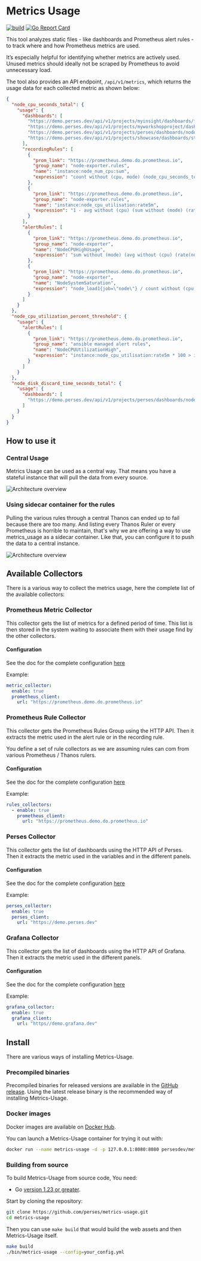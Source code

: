 Metrics Usage
============

[![build](https://github.com/perses/metrics-usage/workflows/ci/badge.svg)](https://github.com/perses/metrics-usage/actions?query=workflow%3Aci)
[![Go Report Card](https://goreportcard.com/badge/github.com/perses/metrics-usage)](https://goreportcard.com/report/github.com/perses/metrics-usage)

This tool analyzes static files - like dashboards and Prometheus alert rules - to track where and how Prometheus metrics are used.

It’s especially helpful for identifying whether metrics are actively used. Unused metrics should ideally not be scraped by Prometheus to avoid unnecessary load.

The tool also provides an API endpoint, `/api/v1/metrics`, which returns the usage data for each collected metric as shown below:

```json
{
  "node_cpu_seconds_total": {
    "usage": {
      "dashboards": [
        "https://demo.perses.dev/api/v1/projects/myinsight/dashboards/first_demo",
        "https://demo.perses.dev/api/v1/projects/myworkshopproject/dashboards/myfirstdashboard",
        "https://demo.perses.dev/api/v1/projects/perses/dashboards/nodeexporterfull",
        "https://demo.perses.dev/api/v1/projects/showcase/dashboards/statchartpanel"
      ],
      "recordingRules": [
        {
          "prom_link": "https://prometheus.demo.do.prometheus.io",
          "group_name": "node-exporter.rules",
          "name": "instance:node_num_cpu:sum",
          "expression": "count without (cpu, mode) (node_cpu_seconds_total{job=\"node\",mode=\"idle\"})"
        },
        {
          "prom_link": "https://prometheus.demo.do.prometheus.io",
          "group_name": "node-exporter.rules",
          "name": "instance:node_cpu_utilisation:rate5m",
          "expression": "1 - avg without (cpu) (sum without (mode) (rate(node_cpu_seconds_total{job=\"node\",mode=~\"idle|iowait|steal\"}[5m])))"
        }
      ],
      "alertRules": [
        {
          "prom_link": "https://prometheus.demo.do.prometheus.io",
          "group_name": "node-exporter",
          "name": "NodeCPUHighUsage",
          "expression": "sum without (mode) (avg without (cpu) (rate(node_cpu_seconds_total{job=\"node\",mode!=\"idle\"}[2m]))) * 100 > 90"
        },
        {
          "prom_link": "https://prometheus.demo.do.prometheus.io",
          "group_name": "node-exporter",
          "name": "NodeSystemSaturation",
          "expression": "node_load1{job=\"node\"} / count without (cpu, mode) (node_cpu_seconds_total{job=\"node\",mode=\"idle\"}) > 2"
        }
      ]
    }
  },
  "node_cpu_utilization_percent_threshold": {
    "usage": {
      "alertRules": [
        {
          "prom_link": "https://prometheus.demo.do.prometheus.io",
          "group_name": "ansible managed alert rules",
          "name": "NodeCPUUtilizationHigh",
          "expression": "instance:node_cpu_utilisation:rate5m * 100 > ignoring (severity) node_cpu_utilization_percent_threshold{severity=\"critical\"}"
        }
      ]
    }
  },
  "node_disk_discard_time_seconds_total": {
    "usage": {
      "dashboards": [
        "https://demo.perses.dev/api/v1/projects/perses/dashboards/nodeexporterfull"
      ]
    }
  }
}
```

## How to use it

### Central Usage

Metrics Usage can be used as a central way. That means you have a stateful instance that will pull the data from every source.

![Architecture overview](docs/architecture/central_architecture_usage.svg)

### Using sidecar container for the rules

Pulling the various rules through a central Thanos can ended up to fail because there are too many. 
And listing every Thanos Ruler or every Prometheus is horrible to maintain, 
that's why we are offering a way to use metrics_usage as a sidecar container. 
Like that, you can configure it to push the data to a central instance.

![Architecture overview](docs/architecture/sidecar_rules_usage.svg)

## Available Collectors

There is a various way to collect the metrics usage, here the complete list of the available collectors:

### Prometheus Metric Collector

This collector gets the list of metrics for a defined period of time. This list is then stored in the system waiting to associate them with their usage find by the other collectors.

#### Configuration

See the doc for the complete configuration [here](./docs/configuration.md#metric_collector-config)

Example:

```yaml
metric_collector:
  enable: true
  prometheus_client:
    url: "https://prometheus.demo.do.prometheus.io"
```

### Prometheus Rule Collector

This collector gets the Prometheus Rules Group using the HTTP API. Then it extracts the metric used in the alert rule or in the recording rule.

You define a set of rule collectors as we are assuming rules can com from various Prometheus / Thanos rulers.

#### Configuration

See the doc for the complete configuration [here](./docs/configuration.md#rules_collector-config)

Example: 

```yaml
rules_collectors:
  - enable: true
    prometheus_client:
      url: "https://prometheus.demo.do.prometheus.io"
```

### Perses Collector

This collector gets the list of dashboards using the HTTP API of Perses. Then it extracts the metric used in the variables and in the different panels.

#### Configuration

See the doc for the complete configuration [here](./docs/configuration.md#perses_collector-config)

Example:

```yaml
perses_collector:
  enable: true
  perses_client:
    url: "https://demo.perses.dev"
```

### Grafana Collector

This collector gets the list of dashboards using the HTTP API of Grafana. Then it extracts the metric used in the different panels.

#### Configuration

See the doc for the complete configuration [here](./docs/configuration.md#grafana_collector-config)

Example:

```yaml
grafana_collector:
  enable: true
  grafana_client:
    url: "https//demo.grafana.dev"
```

## Install

There are various ways of installing Metrics-Usage.

### Precompiled binaries

Precompiled binaries for released versions are available in
the [GitHub release](https://github.com/perses/metrics-usage/releases). Using the latest release binary is the recommended way
of installing Metrics-Usage.

### Docker images

Docker images are available on [Docker Hub](https://hub.docker.com/r/persesdev/metrics-usage).

You can launch a Metrics-Usage container for trying it out with:

```bash
docker run --name metrics-usage -d -p 127.0.0.1:8080:8080 persesdev/metrics-usage
```

### Building from source

To build Metrics-Usage from source code, You need:

- Go [version 1.23 or greater](https://golang.org/doc/install).

Start by cloning the repository:

```bash
git clone https://github.com/perses/metrics-usage.git
cd metrics-usage
```

Then you can use `make build` that would build the web assets and then Metrics-Usage itself.

```bash
make build
./bin/metrics-usage --config=your_config.yml
```
